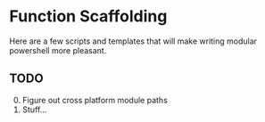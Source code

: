 # Function Scaffolding

Here are a few scripts and templates that will make writing modular powershell more pleasant.

## TODO

0. Figure out cross platform module paths
0. Stuff...